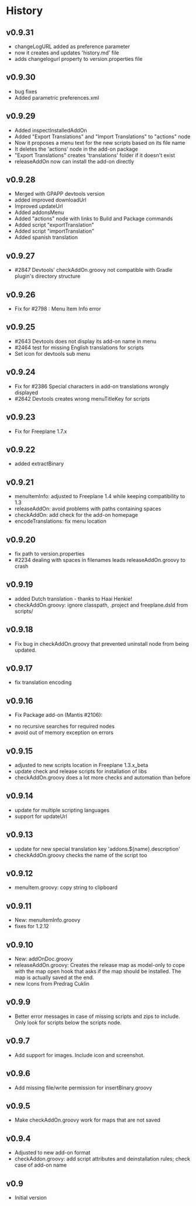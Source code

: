 # History

## v0.9.31

* changeLogURL added as preference parameter
* now it creates and updates 'history.md' file
* adds changelogurl property to version.properties file

## v0.9.30

* bug fixes
* Added parametric preferences.xml

## v0.9.29

* Added inspectInstalledAddOn
* Added "Export Translations" and "Import Translations" to "actions" node
* Now it proposes a menu text for the new scripts based on its file name
* It deletes the 'actions' node in the add-on package
* "Export Translations" creates 'translations' folder if it doesn't exist
* releaseAddOn now can install the add-on directly

## v0.9.28

* Merged with GPAPP devtools version
* added improved downloadUrl
* Improved updateUrl
* Added addonsMenu
* Added "actions" node with links to Build and Package commands
* Added script "exportTranslation"
* Added script "importTranslation"
* Added spanish translation

## v0.9.27

* #2847 Devtools' checkAddOn.groovy not compatible with Gradle plugin's directory structure

## v0.9.26

* Fix for #2798 : Menu Item Info error

## v0.9.25

* #2643 Devtools does not display its add-on name in menu
* #2464 test for missing English translations for scripts
* Set icon for devtools sub menu

## v0.9.24

* Fix for #2386 Special characters in add-on translations wrongly displayed
* #2642 Devtools creates wrong menuTitleKey for scripts

## v0.9.23

* Fix for Freeplane 1.7.x

## v0.9.22

* added extractBinary

## v0.9.21

* menuItemInfo: adjusted to Freeplane 1.4 while keeping compatibility to 1.3
* releaseAddOn: avoid problems with paths containing spaces
* checkAddOn: add check for the add-on homepage
* encodeTranslations: fix menu location

## v0.9.20

* fix path to version.properties
* #2234 dealing with spaces in filenames leads releaseAddOn.groovy to crash

## v0.9.19

* added Dutch translation - thanks to Haai Henkie!
* checkAddOn.groovy: ignore classpath, .project and freeplane.dsld from scripts/

## v0.9.18

* Fix bug in checkAddOn.groovy that prevented uninstall node from being updated.

## v0.9.17

* fix translation encoding

## v0.9.16

* Fix Package add-on (Mantis #2106):
- no recursive searches for required nodes
- avoid out of memory exception on errors

## v0.9.15

* adjusted to new scripts location in Freeplane 1.3.x_beta
* update check and release scripts for installation of libs
* checkAddOn.groovy does a lot more checks and automation than before

## v0.9.14

* update for multiple scripting languages
* support for updateUrl

## v0.9.13

* update for new special translation key 'addons.${name}.description'
* checkAddOn.groovy checks the name of the script too

## v0.9.12

* menuItem.groovy: copy string to clipboard

## v0.9.11

* New: menuItemInfo.groovy
* fixes for 1.2.12

## v0.9.10

* New: addOnDoc.groovy
* releaseAddOn.groovy:
Creates the release map as model-only to cope with the map open hook that asks if the map should be installed.
The map is actually saved at the end.
* new Icons from Predrag Cuklin

## v0.9.9

* Better error messages in case of missing scripts and zips to include.
Only look for scripts below the scripts node.

## v0.9.7

* Add support for images.
Include icon and screenshot.

## v0.9.6

* Add missing file/write permission for insertBinary.groovy

## v0.9.5

* Make checkAddOn.groovy work for maps that are not saved

## v0.9.4

* Adjusted to new add-on format
* checkAddon.groovy: add script attributes and deinstallation rules; check case of add-on name

## v0.9

* Initial version

